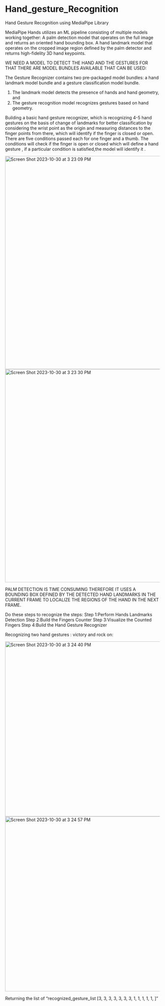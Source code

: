 # Hand_gesture_Recognition
Hand Gesture Recognition using MediaPipe Library

MediaPipe Hands utilizes an ML pipeline consisting of multiple models working together: 
A palm detection model that operates on the full image and returns an oriented hand bounding box. 
A hand landmark model that operates on the cropped image region defined by the palm detector and returns high-fidelity 3D hand keypoints.

WE NEED A MODEL TO DETECT THE HAND AND THE GESTURES FOR THAT THERE ARE MODEL BUNDLES AVAILABLE THAT CAN BE USED:

The Gesture Recognizer contains two pre-packaged model bundles: a hand landmark model bundle and a gesture classification model bundle. 
1.	The landmark model detects the presence of hands and hand geometry, and 
2.	The gesture recognition model recognizes gestures based on hand geometry.

Building a basic hand gesture recognizer, which is recognizing 4-5 hand gestures on the basis of change of landmarks for better classification by considering the wrist point as the origin and measuring distances to the finger points from there, which will identify if the finger is closed or open.
There are five conditions passed each for one finger and a thumb. The conditions will check if the finger is open or closed which will define a hand gesture , if a particular condition is satisfied,the model will identify it .

<img width="692" alt="Screen Shot 2023-10-30 at 3 23 09 PM" src="https://github.com/aditii02/Hand_gesture_Recognition/assets/38829128/e21499c7-ab80-4af3-bb3c-969c419260db">

<img width="692" alt="Screen Shot 2023-10-30 at 3 23 30 PM" src="https://github.com/aditii02/Hand_gesture_Recognition/assets/38829128/6bce3220-5038-49cd-9b9d-94dc2fe0e508">


PALM DETECTION IS TIME CONSUMING THEREFORE IT USES A BOUNDING BOX DEFINED BY THE DETECTED HAND LANDMARKS IN THE CURRENT FRAME TO LOCALIZE THE REGIONS OF THE HAND IN THE NEXT FRAME.

Do these steps to recognize the steps:
Step 1:Perform Hands Landmarks Detection
Step 2:Build the Fingers Counter
Step 3:Visualize the Counted Fingers
Step 4:Build the Hand Gesture Recognizer


Recognizing two hand gestures : victory and rock on:

<img width="568" alt="Screen Shot 2023-10-30 at 3 24 40 PM" src="https://github.com/aditii02/Hand_gesture_Recognition/assets/38829128/1d771eb1-087e-4a8f-90e8-3bd6a2417bc2">
<img width="568" alt="Screen Shot 2023-10-30 at 3 24 57 PM" src="https://github.com/aditii02/Hand_gesture_Recognition/assets/38829128/e091cb9f-e8e5-48cd-b477-40615eef7d73">

Returning the list of “recognized_gesture_list [3, 3, 3, 3, 3, 3, 3, 1, 1, 1, 1, 1, ]”


